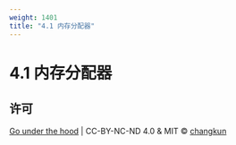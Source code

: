```yaml
---
weight: 1401
title: "4.1 内存分配器"
---
```


# 4.1 内存分配器

## 许可

[Go under the hood](https://github.com/changkun/go-under-the-hood) | CC-BY-NC-ND 4.0 & MIT &copy; [changkun](https://changkun.de)
